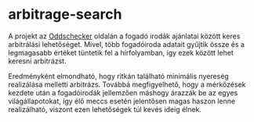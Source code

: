 # arbitrage-search



A projekt az [Oddschecker](https://www.oddschecker.com) oldalán a fogadó irodák ajánlatai között keres arbitrálási lehetőséget.
Mivel, több fogadóiroda adatait gyűjtik össze és a legmagasabb értéket tüntetik fel a hírfolyamban, így ezek között lehet keresni arbitrázst.



Eredményként elmondható, hogy ritkán található minimális nyereség realizálása melletti arbitrázs.
Továbbá megfigyelhető, hogy a mérkőzések kezdete után a fogadóirodák jellemzően máshogy árazzák be az egyes világállapotokat, így élő meccs esetén jelentősen magas haszon lenne realizálható, viszont ezen lehetőségek túl kevés ideig élnek.
